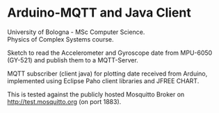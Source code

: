 # Arduino-MQTT and Java Client 

University of Bologna - MSc Computer Science. <br>
Physics of Complex Systems course. <br>

Sketch to read the Accelerometer and Gyroscope date from MPU-6050 (GY-521) and publish them to a MQTT-Server.

MQTT subscriber (client java) for plotting date received from Arduino, implemented using Eclipse Paho client libraries and JFREE CHART.

This is tested against the publicly hosted Mosquitto Broker on http://test.mosquitto.org (on port 1883).
